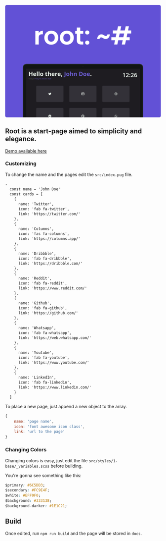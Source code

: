 
![](assets/Header.png)

## Root is a start-page aimed to simplicity and elegance.
[Demo available here](https://imreyesjorge.github.io/root-startpage/)

### Customizing
To change the name and the pages edit the `src/index.pug` file.

```pug
-
  const name = 'John Doe'
  const cards = [
    {
      name: 'Twitter',
      icon: 'fab fa-twitter',
      link: 'https://twitter.com/'
    },
    {
      name: 'Columns',
      icon: 'fas fa-columns',
      link: 'https://columns.app/'
    },
    {
      name: 'Dribbble',
      icon: 'fab fa-dribbble',
      link: 'https://dribbble.com/'
    },
    {
      name: 'Reddit',
      icon: 'fab fa-reddit',
      link: 'https://www.reddit.com/'
    },
    {
      name: 'Github',
      icon: 'fab fa-github',
      link: 'https://github.com/'
    },
    {
      name: 'Whatsapp',
      icon: 'fab fa-whatsapp',
      link: 'https://web.whatsapp.com/'
    },
    {
      name: 'Youtube',
      icon: 'fab fa-youtube',
      link: 'https://www.youtube.com/'
    },
    {
      name: 'LinkedIn',
      icon: 'fab fa-linkedin',
      link: 'https://www.linkedin.com/'
    }
  ]
```

To place a new page, just append a new object to the array.

```js
{
    name: 'page name',
    icon: 'font awesome icon class',
    link: 'url to the page'
}
```

### Changing Colors
Changing colors is easy, just edit the file `src/styles/1-base/_variables.scss` before building.

You're gonna see something like this:

```css
$primary: #6C5DD3;
$secondary: #FC9E4F;
$white: #EFF9F0;
$background: #333138;
$background-darker: #1E1C21;
```

## Build

Once edited, run `npm run build` and the page will be stored in `docs`.
